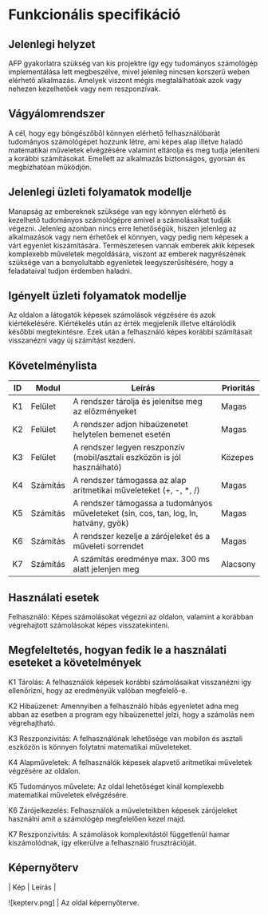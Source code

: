 # Funkcionális specifikáció

## Jelenlegi helyzet

AFP gyakorlatra szükség van kis projektre így egy tudományos számológép implementálása lett megbeszélve, mivel jelenleg nincsen korszerű weben elérhető alkalmazás.
Amelyek viszont mégis megtalálhatóak azok vagy nehezen kezelhetőek vagy nem reszponzívak.

## Vágyálomrendszer

A cél, hogy egy böngészőből könnyen elérhető felhasználóbarát tudományos számológépet hozzunk létre, ami képes alap illetve haladó matematikai műveletek elvégzésére valamint eltárolja és meg tudja jeleníteni a korábbi számításokat. Emellett az alkalmazás biztonságos, gyorsan és megbízhatóan működjön.


## Jelenlegi üzleti folyamatok modellje

Manapság az embereknek szüksége van egy könnyen elérhető és kezelhető tudományos számológépre amivel a számolásaikat tudják végezni. Jelenleg azonban nincs erre lehetőségük, hiszen  jelenleg az alkalmazások vagy nem érhetőek el könnyen, vagy pedig nem képesek a várt egyenlet kiszámítására. Természetesen vannak emberek akik képesek komplexebb műveletek megoldására, viszont az emberek nagyrészének szüksége van a bonyolultabb egyenletek leegyszerűsítésére, hogy a feladataival tudjon érdemben haladni.

## Igényelt üzleti folyamatok modellje

Az oldalon a látogatók képesek számolások végzésére és azok kiértékelésére.
Kiértékelés után az érték megjelenik illetve eltárolódik későbbi megtekintésre.
Ezek után a felhasználó képes korábbi számításait visszanézni vagy új számítást kezdeni.

## Követelménylista
| ID | Modul | Leírás | Prioritás |
|----|-------|--------|-----------|
| K1 | Felület | A rendszer tárolja és jelenítse meg az előzményeket | Magas |
| K2 | Felület | A rendszer adjon hibaüzenetet helytelen bemenet esetén | Magas |
| K3 | Felület | A rendszer legyen reszponzív (mobil/asztali eszközön is jól használható) | Közepes |
| K4 | Számítás | A rendszer támogassa az alap aritmetikai műveleteket (+, -, *, /) | Magas |
| K5 | Számítás | A rendszer támogassa a tudományos műveleteket (sin, cos, tan, log, ln, hatvány, gyök) | Magas |
| K6 | Számítás | A rendszer kezelje a zárójeleket és a műveleti sorrendet | Magas |
| K7 | Számítás | A számítás eredménye max. 300 ms alatt jelenjen meg | Alacsony |

## Használati esetek

Felhasználó: Képes számolásokat végezni az oldalon, valamint a korábban végrehajtott számolásokat képes visszatekinteni.

## Megfeleltetés, hogyan fedik le a használati eseteket a követelmények

K1 Tárolás: A felhasználók képesek korábbi számolásaikat visszanézni így ellenőrizni, hogy az eredményük valóban megfelelő-e.

K2 Hibaüzenet: Amennyiben a felhasználó hibás egyenletet adna meg abban az esetben a program egy hibaüzenettel jelzi, hogy a számolás nem végrehajtható.

K3 Reszponzivitás: A felhasználónak lehetősége van mobilon és asztali eszközön is könnyen folytatni matematikai műveleteket.

K4 Alapműveletek: A felhasználók képesek alapvető aritmetikai műveletek végzésére az oldalon.

K5 Tudományos művelete: Az oldal lehetőséget kínál komplexebb matematikai műveletek elvégzésére.

K6 Zárójelkezelés: Felhasználók a műveleteikben képesek zárójeleket használni amit a számológép megfelelően kezel majd.

K7 Reszponzivitás: A számolások komplexitástól függetlenül hamar kiszámolódnak, így elkerülve a felhasználó frusztrációját.

## Képernyőterv

| Kép | Leírás |

![kepterv.png] | Az oldal képernyőterve.
